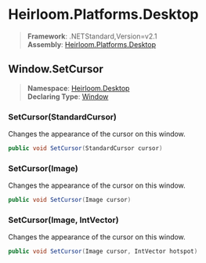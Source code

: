 # Heirloom.Platforms.Desktop

> **Framework**: .NETStandard,Version=v2.1  
> **Assembly**: [Heirloom.Platforms.Desktop][0]  

## Window.SetCursor

> **Namespace**: [Heirloom.Desktop][0]  
> **Declaring Type**: [Window][1]  

### SetCursor(StandardCursor)

Changes the appearance of the cursor on this window.

```cs
public void SetCursor(StandardCursor cursor)
```

### SetCursor(Image)

Changes the appearance of the cursor on this window.

```cs
public void SetCursor(Image cursor)
```

### SetCursor(Image, IntVector)

Changes the appearance of the cursor on this window.

```cs
public void SetCursor(Image cursor, IntVector hotspot)
```

[0]: ../../../Heirloom.Platforms.Desktop.md
[1]: ../Window.md
